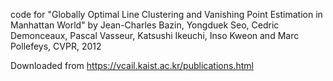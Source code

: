 code for
    "Globally Optimal Line Clustering and Vanishing Point Estimation in Manhattan World" by Jean-Charles Bazin, Yongduek Seo, Cedric Demonceaux, Pascal Vasseur, Katsushi Ikeuchi, Inso Kweon and Marc Pollefeys, CVPR, 2012


Downloaded from https://vcail.kaist.ac.kr/publications.html
